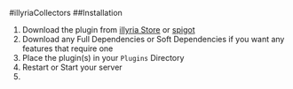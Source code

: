 #illyriaCollectors
##Installation

1. Download the plugin from [illyria Store](https://store.illyria.io/product/illyria_collectors) or [spigot](https://www.spigotmc.org/resources/savagecollectors-lag-free-async-collectors-collect-any-drop.67574/)
1. Download any Full Dependencies or Soft Dependencies if you want any features that require one
1. Place the plugin(s) in your ``Plugins`` Directory
1. Restart or Start your server
1. 